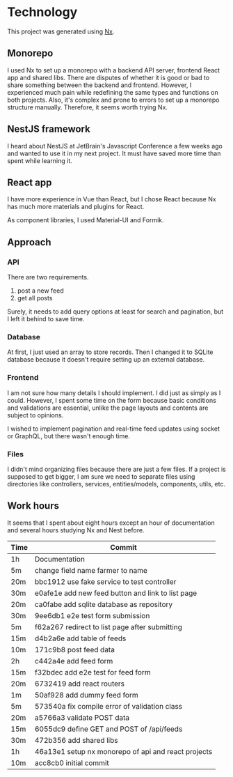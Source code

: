 # Technology

This project was generated using [Nx](https://nx.dev).

## Monorepo

I used Nx to set up a monorepo with a backend API server, frontend React app and shared libs. There are disputes of whether it is good or bad to share something between the backend and frontend. However, I experienced much pain while redefining the same types and functions on both projects. Also, it's complex and prone to errors to set up a monorepo structure manually. Therefore, it seems worth trying Nx.

## NestJS framework

I heard about NestJS at JetBrain's Javascript Conference a few weeks ago and wanted to use it in my next project. It must have saved more time than spent while learning it.

## React app

I have more experience in Vue than React, but I chose React because Nx has much more materials and plugins for React.

As component libraries, I used Material-UI and Formik.

## Approach

### API

There are two requirements.

1. post a new feed
1. get all posts

Surely, it needs to add query options at least for search and pagination, but I left it behind to save time.

### Database

At first, I just used an array to store records. Then I changed it to SQLite database because it doesn't require setting up an external database.

### Frontend

I am not sure how many details I should implement. I did just as simply as I could. However, I spent some time on the form because basic conditions and validations are essential, unlike the page layouts and contents are subject to opinions.

I wished to implement pagination and real-time feed updates using socket or GraphQL, but there wasn't enough time.

### Files

I didn't mind organizing files because there are just a few files. If a project is supposed to get bigger, I am sure we need to separate files using directories like controllers, services, entities/models, components, utils, etc.

## Work hours

It seems that I spent about eight hours except an hour of documentation and several hours studying Nx and Nest before.

| Time | Commit                                              |
| ---- | --------------------------------------------------- |
| 1h   | Documentation                                       |
| 5m   | change field name farmer to name                    |
| 20m  | bbc1912 use fake service to test controller         |
| 30m  | e0afe1e add new feed button and link to list page   |
| 20m  | ca0fabe add sqlite database as repository           |
| 30m  | 9ee6db1 e2e test form submission                    |
| 5m   | f62a267 redirect to list page after submitting      |
| 15m  | d4b2a6e add table of feeds                          |
| 10m  | 171c9b8 post feed data                              |
| 2h   | c442a4e add feed form                               |
| 15m  | f32bdec add e2e test for feed form                  |
| 20m  | 6732419 add react routers                           |
| 1m   | 50af928 add dummy feed form                         |
| 5m   | 573540a fix compile error of validation class       |
| 20m  | a5766a3 validate POST data                          |
| 15m  | 6055dc9 define GET and POST of /api/feeds           |
| 30m  | 472b356 add shared libs                             |
| 1h   | 46a13e1 setup nx monorepo of api and react projects |
| 10m  | acc8cb0 initial commit                              |

